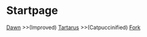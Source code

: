 # Startpage
[Dawn](https://github.com/b-coimbra/dawn)  >>(Improved)  [Tartarus](https://github.com/AllJavi/tartarus-startpage)  >>(Catpuccinified)  [Fork](https://github.com/Zakar98k/startpage)
